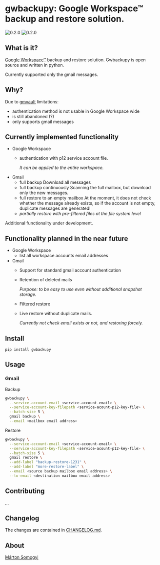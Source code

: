 # gwbackupy: Google Workspace™ backup and restore solution.

![0.2.0](https://img.shields.io/github/v/release/smartondev/gwbackupy)
![0.2.0](https://img.shields.io/pypi/v/gwbackupy)

## What is it?

[Google Workspace™](https://workspace.google.com/) backup and restore solution. Gwbackupy is open source and written in python.

Currently supported only the gmail messages.

## Why?

Due to [gmvault](https://github.com/gaubert/gmvault) limitations:
- authentication method is not usable in Google Workspace wide
- is still abandoned (?)
- only supports gmail messages

## Currently implemented functionality

- Google Workspace
  - authentication with p12 service account file.
    
    *It can be applied to the entire workspace.*
- Gmail
  - full backup
    Download all messages
  - full backup continuously
    Scanning the full mailbox, but download only the new messages.
  - full restore to an empty mailbox
    At the moment, it does not check whether the message already exists, so if the account is not empty, duplicate messages are generated!
  - *partially restore with pre-filtered files at the file system level*

Additional functionality under development.

## Functionality planned in the near future

- Google Workspace
  - list all workspace accounts email addresses
- Gmail
  - Support for standard gmail account authentication
  - Retention of deleted mails
    
    *Purpose: to be easy to use even without additional snapshot storage.*
  - Filtered restore
  - Live restore without duplicate mails.
    
    *Currently not check email exists or not, and restoring forcely.*

## Install

`pip install gwbackupy`

## Usage

### Gmail

Backup

```bash
gwbackupy \
  --service-account-email <service-account-email> \
  --service-account-key-filepath <service-acount-p12-key-file> \
  --batch-size 5 \
  gmail backup \
  --email <mailbox email address>
```

Restore

```bash
gwbackupy \
  --service-account-email <service-account-email> \
  --service-account-key-filepath <service-acount-p12-key-file> \
  --batch-size 5 \
  gmail restore \
  --add-label "backup-restore-1231" \
  --add-label "more-restore-label" \
  --email <source backup mailbox email address> \
  --to-email <destination mailbox email address>
```

## Contributing

...

## Changelog

The changes are contained in [CHANGELOG.md](CHANGELOG.md).

## About

[Márton Somogyi](https://github.com/Kamarton)

